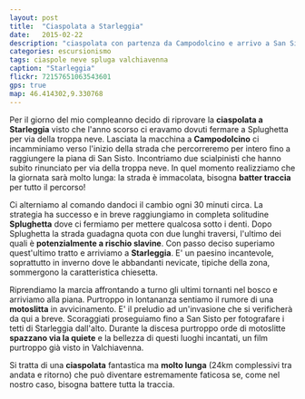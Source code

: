 ```yaml
---
layout: post
title:  "Ciaspolata a Starleggia"
date:   2015-02-22
description: "ciaspolata con partenza da Campodolcino e arrivo a San Sisto passando per Starleggia"
categories: escursionismo
tags: ciaspole neve spluga valchiavenna
caption: "Starleggia"
flickr: 72157651063543601
gps: true
map: 46.414302,9.330768
---
```


Per il giorno del mio compleanno decido di riprovare la **ciaspolata a Starleggia** visto che l'anno scorso ci eravamo dovuti fermare a Splughetta per via della troppa neve. Lasciata la macchina a **Campodolcino** ci incamminiamo verso l'inizio della strada che percorreremo per intero fino a raggiungere la piana di San Sisto. Incontriamo due scialpinisti che hanno subito rinunciato per via della troppa neve. In quel momento realizziamo che la giornata sarà molto lunga: la strada è immacolata, bisogna **batter traccia** per tutto il percorso! 

Ci alterniamo al comando dandoci il cambio ogni 30 minuti circa. La strategia ha successo e in breve raggiungiamo in completa solitudine **Splughetta** dove ci fermiamo per mettere qualcosa sotto i denti. Dopo Splughetta la strada guadagna quota con due lunghi traversi, l'ultimo dei quali è **potenzialmente a rischio slavine**. Con passo deciso superiamo quest'ultimo tratto e arriviamo a **Starleggia**. E' un paesino incantevole, soprattutto in inverno dove le abbandanti nevicate, tipiche della zona, sommergono la caratteristica chiesetta.

Riprendiamo la marcia affrontando a turno gli ultimi tornanti nel bosco e arriviamo alla piana. Purtroppo in lontananza sentiamo il rumore di una **motoslitta** in avvicinamento. E' il preludio ad un'invasione che si verificherà da qui a breve. Scoraggiati proseguiamo fino a San Sisto per fotografare i tetti di Starleggia dall'alto. Durante la discesa purtroppo orde di motoslitte **spazzano via la quiete** e la bellezza di questi luoghi incantati, un film purtroppo già visto in Valchiavenna.

Si tratta di una **ciaspolata** fantastica ma **molto lunga** (24km complessivi tra andata e ritorno) che può diventare estremamente faticosa se, come nel nostro caso, bisogna battere tutta la traccia.